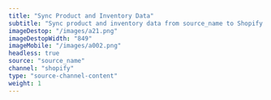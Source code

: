 ```yaml
---
title: "Sync Product and Inventory Data"
subtitle: "Sync product and inventory data from source_name to Shopify."
imageDestop: "/images/a21.png"
imageDestopWidth: "849"
imageMobile: "/images/a002.png"
headless: true
source: "source_name"
channel: "shopify"
type: "source-channel-content"
weight: 1
---
```

